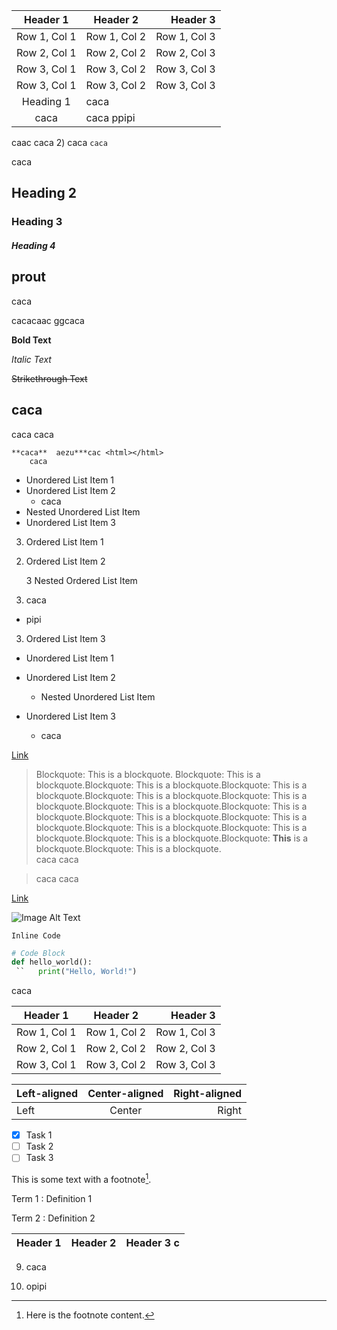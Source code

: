  |||
 |-|-|

Header 1 | Header 2 | Header 3 |
  :-:|----------|-:|
 Row 1, Col 1 | Row 1, Col 2 | Row 1, Col 3 |
| Row 2, Col 1 | Row 2, Col 2 | Row 2, Col 3 |
| Row 3, Col 1 | Row 3, Col 2 | Row 3, Col 3 
 Row 3, Col 1 | Row 3, Col 2 | Row 3, Col 3 
 Heading 1 | caca
 caca | caca ppipi ||||||||prout | chiasse | ouiiiiiiiiiiiiiiiiii
 caac
 caca
2) caca
 `caca`

caca
## Heading 2
### Heading 3
##### Heading 4
##              prout
caca

cacacaac
                ggcaca

**Bold Text**

*Italic Text*

~~Strikethrough Text~~

caca
---

caca
  caca 

    **caca**  aezu***cac <html></html>
        caca

- Unordered List Item 1
- Unordered List Item 2
  - caca
- Nested Unordered List Item
- Unordered List Item 3

3. Ordered List Item 1

2) Ordered List Item 2

    3 Nested Ordered List Item  

  5) caca

  - pipi

3. Ordered List Item 3

- Unordered List Item 1

- Unordered List Item 2

  - Nested Unordered List Item

  

- Unordered List Item 3

  - caca

[Link](https://www.example.com)

> Blockquote: This is a blockquote. Blockquote: This is a blockquote.Blockquote: This is a blockquote.Blockquote: This is a blockquote.Blockquote: This is a blockquote.Blockquote: This is a blockquote.Blockquote: This is a blockquote.Blockquote: This is a blockquote.Blockquote: This is a blockquote.Blockquote: This is a blockquote.Blockquote: This is a blockquote.Blockquote: This is a blockquote.Blockquote: This is a blockquote.Blockquote: **This** is a blockquote.Blockquote: This is a blockquote.  
> caca
> caca

>caca
caca

[Link](https://www.example.com)

![Image Alt Text](https://placekitten.com/200/306)

`Inline Code`

```python
# Code Block
def hello_world():
 ``   print("Hello, World!")
```

  caca

| Header 1 | Header 2 | Header 3 |
:-:|----------|-:
 Row 1, Col 1 | Row 1, Col 2 | Row 1, Col 3 |
| Row 2, Col 1 | Row 2, Col 2 | Row 2, Col 3 |
| Row 3, Col 1 | Row 3, Col 2 | Row 3, Col 3 |

| Left-aligned | Center-aligned | Right-aligned |
|:------------|:--------------:|-------------:|
| Left          | Center         | Right         |

- [x] Task 1
- [ ] Task 2
- [ ] Task 3

This is some text with a footnote[^1].

[^1]: Here is the footnote content.

Term 1
:   Definition 1

Term 2
:   Definition 2

| Header 1 | Header 2 | Header 3                   c
|:-:|----------|----------|

9) caca
10. opipi